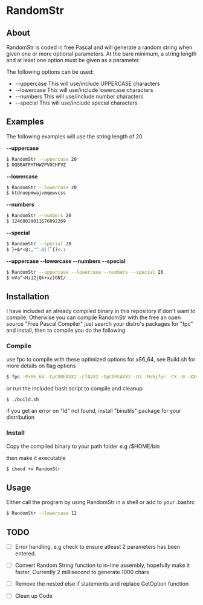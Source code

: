 # RandomStr



## About

RandomStr is coded in free Pascal and will generate a random string when given one or more optional parameters.
At the bare minimum, a string length and at least one option must be given as a parameter. 

The following options can be used:

* --uppercase This will use/include UPPERCASE characters
* --lowercase This will use/include lowercase characters
* --numbers This will use/include number characters
* --special This will use/include special characters

## Examples

The following examples will use the string length of 20

**--uppercase** 
```bash
$ RandomStr --uppercase 20
$ OQBBAFPYTHWZPVOCHFVZ
```
**--lowercase** 
```bash
$ RandomStr --lowercase 20
$ ktdnuepmwajvmqewvcss
```
**--numbers** 
```bash
$ RandomStr --numbers 20
$ 12468829011676092269
```
**--special** 
```bash
$ RandomStr --special 20
$ }+&*<@:,"^.@|(`{?<.:
```

**--uppercase --lowercase --numbers --special** 
```bash
$ RandomStr --uppercase --lowercase --numbers --special 20
$ mVa^~Hi]2jQk+xz)GNI/
```


## Installation

I have included an already compiled binary in this repository if don't want to compile,
Otherwise you can compile RandomStr with the free an open source "Free Pascal Compiler" just search your distro's packages for "fpc" and install, then to compile you do the following


### Compile
use fpc to compile with these optimized options for x86_64, see Build.sh for more details on flag options
```bash
$ fpc -Px86_64 -CpCOREAVX2 -CfAVX2 -OpCOREAVX2 -O3 -Mobjfpc -CX -B -XXs -v RandomStr.pas
```

or run the included bash script to compile and cleanup
```bash
$ ./build.sh
```
if you get an error on "ld" not found, install "binutils" package for your distribution

### Install
 Copy the compiled binary to your path folder e.g /$HOME/bin 
 
 then make it executable
 ```bash
 $ chmod +x RandomStr
 ```


## Usage
Either call the program by using RandomStr in a shell or add to your .bashrc 

```bash
$ RandomStr --lowercase 12
```

## TODO

- [ ] Error handling, e.g check to ensure atleast 2 parameters has been entered.
- [ ] Convert Random String function to in-line assembly, hopefully make it faster, Currently 2 millisecond to generate 1000 chars
- [ ] Remove the nested else if statements and replace GetOption function
- [ ] Clean up Code


